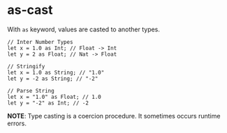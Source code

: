# as-cast

With `as` keyword, values are casted to another types.

```rust,noplaypen
// Inter Number Types
let x = 1.0 as Int; // Float -> Int
let y = 2 as Float; // Nat -> Float

// Stringify
let x = 1.0 as String; // "1.0"
let y = -2 as String; // "-2"

// Parse String
let x = "1.0" as Float; // 1.0
let y = "-2" as Int; // -2
```

__NOTE__:
Type casting is a coercion procedure.
It sometimes occurs runtime errors.

